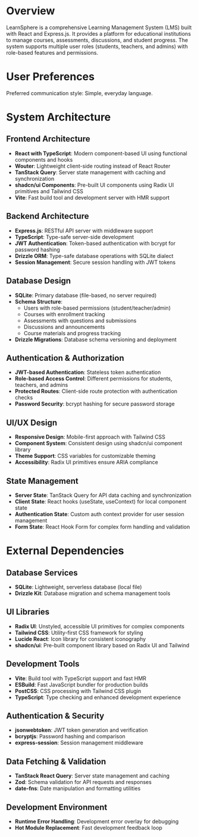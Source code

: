 # Overview

LearnSphere is a comprehensive Learning Management System (LMS) built with React and Express.js. It provides a platform for educational institutions to manage courses, assessments, discussions, and student progress. The system supports multiple user roles (students, teachers, and admins) with role-based features and permissions.

# User Preferences

Preferred communication style: Simple, everyday language.

# System Architecture

## Frontend Architecture
- **React with TypeScript**: Modern component-based UI using functional components and hooks
- **Wouter**: Lightweight client-side routing instead of React Router
- **TanStack Query**: Server state management with caching and synchronization
- **shadcn/ui Components**: Pre-built UI components using Radix UI primitives and Tailwind CSS
- **Vite**: Fast build tool and development server with HMR support

## Backend Architecture
- **Express.js**: RESTful API server with middleware support
- **TypeScript**: Type-safe server-side development
- **JWT Authentication**: Token-based authentication with bcrypt for password hashing
- **Drizzle ORM**: Type-safe database operations with SQLite dialect
- **Session Management**: Secure session handling with JWT tokens

## Database Design
- **SQLite**: Primary database (file-based, no server required)
- **Schema Structure**: 
  - Users with role-based permissions (student/teacher/admin)
  - Courses with enrollment tracking
  - Assessments with questions and submissions
  - Discussions and announcements
  - Course materials and progress tracking
- **Drizzle Migrations**: Database schema versioning and deployment

## Authentication & Authorization
- **JWT-based Authentication**: Stateless token authentication
- **Role-based Access Control**: Different permissions for students, teachers, and admins
- **Protected Routes**: Client-side route protection with authentication checks
- **Password Security**: bcrypt hashing for secure password storage

## UI/UX Design
- **Responsive Design**: Mobile-first approach with Tailwind CSS
- **Component System**: Consistent design using shadcn/ui component library
- **Theme Support**: CSS variables for customizable theming
- **Accessibility**: Radix UI primitives ensure ARIA compliance

## State Management
- **Server State**: TanStack Query for API data caching and synchronization
- **Client State**: React hooks (useState, useContext) for local component state
- **Authentication State**: Custom auth context provider for user session management
- **Form State**: React Hook Form for complex form handling and validation

# External Dependencies

## Database Services
- **SQLite**: Lightweight, serverless database (local file)
- **Drizzle Kit**: Database migration and schema management tools

## UI Libraries
- **Radix UI**: Unstyled, accessible UI primitives for complex components
- **Tailwind CSS**: Utility-first CSS framework for styling
- **Lucide React**: Icon library for consistent iconography
- **shadcn/ui**: Pre-built component library based on Radix UI and Tailwind

## Development Tools
- **Vite**: Build tool with TypeScript support and fast HMR
- **ESBuild**: Fast JavaScript bundler for production builds
- **PostCSS**: CSS processing with Tailwind CSS plugin
- **TypeScript**: Type checking and enhanced development experience

## Authentication & Security
- **jsonwebtoken**: JWT token generation and verification
- **bcryptjs**: Password hashing and comparison
- **express-session**: Session management middleware

## Data Fetching & Validation
- **TanStack React Query**: Server state management and caching
- **Zod**: Schema validation for API requests and responses
- **date-fns**: Date manipulation and formatting utilities

## Development Environment
- **Runtime Error Handling**: Development error overlay for debugging
- **Hot Module Replacement**: Fast development feedback loop